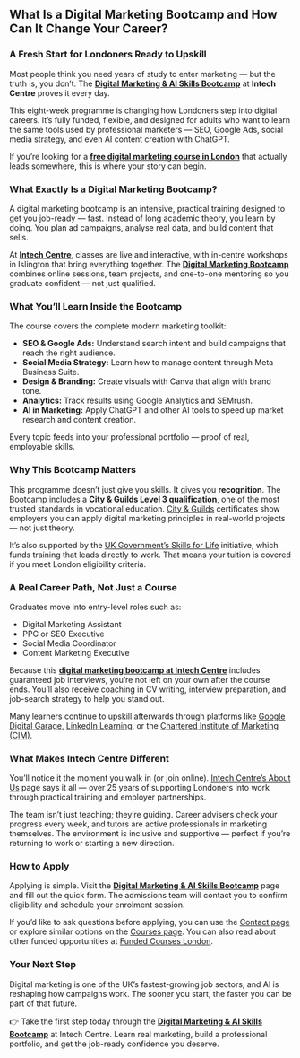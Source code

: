 ## **What Is a Digital Marketing Bootcamp and How Can It Change Your Career?**

### **A Fresh Start for Londoners Ready to Upskill**

Most people think you need years of study to enter marketing — but the truth is, you don’t. The **[Digital Marketing & AI Skills Bootcamp](https://www.intechcentre.com/courses/digital-marketing-ai-skills-bootcamp/)** at **Intech Centre** proves it every day.

This eight-week programme is changing how Londoners step into digital careers. It’s fully funded, flexible, and designed for adults who want to learn the same tools used by professional marketers — SEO, Google Ads, social media strategy, and even AI content creation with ChatGPT.

If you’re looking for a **[free digital marketing course in London](https://www.intechcentre.com/courses/digital-marketing-ai-skills-bootcamp/)** that actually leads somewhere, this is where your story can begin.

### **What Exactly Is a Digital Marketing Bootcamp?**

A digital marketing bootcamp is an intensive, practical training designed to get you job-ready — fast.
Instead of long academic theory, you learn by doing. You plan ad campaigns, analyse real data, and build content that sells.

At **[Intech Centre](https://www.intechcentre.com/)**, classes are live and interactive, with in-centre workshops in Islington that bring everything together. The **[Digital Marketing Bootcamp](https://www.intechcentre.com/courses/digital-marketing-ai-skills-bootcamp/)** combines online sessions, team projects, and one-to-one mentoring so you graduate confident — not just qualified.

### **What You’ll Learn Inside the Bootcamp**

The course covers the complete modern marketing toolkit:

* **SEO & Google Ads:** Understand search intent and build campaigns that reach the right audience.
* **Social Media Strategy:** Learn how to manage content through Meta Business Suite.
* **Design & Branding:** Create visuals with Canva that align with brand tone.
* **Analytics:** Track results using Google Analytics and SEMrush.
* **AI in Marketing:** Apply ChatGPT and other AI tools to speed up market research and content creation.

Every topic feeds into your professional portfolio — proof of real, employable skills.

### **Why This Bootcamp Matters**

This programme doesn’t just give you skills. It gives you **recognition**.
The Bootcamp includes a **City & Guilds Level 3 qualification**, one of the most trusted standards in vocational education. [City & Guilds](https://www.cityandguilds.com/) certificates show employers you can apply digital marketing principles in real-world projects — not just theory.

It’s also supported by the [UK Government’s Skills for Life](https://www.gov.uk/guidance/skills-for-life) initiative, which funds training that leads directly to work. That means your tuition is covered if you meet London eligibility criteria.

### **A Real Career Path, Not Just a Course**

Graduates move into entry-level roles such as:

* Digital Marketing Assistant
* PPC or SEO Executive
* Social Media Coordinator
* Content Marketing Executive

Because this **[digital marketing bootcamp at Intech Centre](https://www.intechcentre.com/courses/digital-marketing-ai-skills-bootcamp/)** includes guaranteed job interviews, you’re not left on your own after the course ends.
You’ll also receive coaching in CV writing, interview preparation, and job-search strategy to help you stand out.

Many learners continue to upskill afterwards through platforms like [Google Digital Garage](https://learndigital.withgoogle.com/digitalgarage), [LinkedIn Learning](https://www.linkedin.com/learning/), or the [Chartered Institute of Marketing (CIM)](https://www.cim.co.uk/).

### **What Makes Intech Centre Different**

You’ll notice it the moment you walk in (or join online). [Intech Centre’s About Us](https://www.intechcentre.com/about-us/) page says it all — over 25 years of supporting Londoners into work through practical training and employer partnerships.

The team isn’t just teaching; they’re guiding. Career advisers check your progress every week, and tutors are active professionals in marketing themselves.
The environment is inclusive and supportive — perfect if you’re returning to work or starting a new direction.

### **How to Apply**

Applying is simple. Visit the **[Digital Marketing & AI Skills Bootcamp](https://www.intechcentre.com/courses/digital-marketing-ai-skills-bootcamp/)** page and fill out the quick form. The admissions team will contact you to confirm eligibility and schedule your enrolment session.

If you’d like to ask questions before applying, you can use the [Contact page](https://www.intechcentre.com/contact/) or explore similar options on the [Courses page](https://www.intechcentre.com/courses/).
You can also read about other funded opportunities at [Funded Courses London](https://www.intechcentre.com/funded-courses-london/).

### **Your Next Step**

Digital marketing is one of the UK’s fastest-growing job sectors, and AI is reshaping how campaigns work.
The sooner you start, the faster you can be part of that future.

👉 Take the first step today through the **[Digital Marketing & AI Skills Bootcamp](https://www.intechcentre.com/courses/digital-marketing-ai-skills-bootcamp/)** at Intech Centre.
Learn real marketing, build a professional portfolio, and get the job-ready confidence you deserve.

